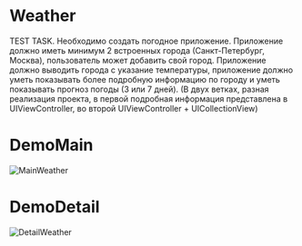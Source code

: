 # Weather
TEST TASK. Необходимо создать погодное приложение. Приложение должно иметь минимум 2 встроенных города (Санкт-Петербург, Москва), пользователь может добавить свой город. Приложение должно выводить города с указание температуры, приложение должно уметь показывать более подробную информацию по городу и уметь показывать прогноз погоды (3 или 7 дней). (В двух ветках, разная реализация проекта, в первой подробная информация представлена в UIViewController,  во второй UIViewController + UICollectionView)
# DemoMain
![MainWeather](https://user-images.githubusercontent.com/74534747/115221198-db970680-a122-11eb-9dfb-021a6e309e10.gif)
# DemoDetail
![DetailWeather](https://user-images.githubusercontent.com/74534747/115221636-52340400-a123-11eb-8cd2-0f641389bb04.gif)
